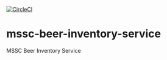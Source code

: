[![CircleCI](https://circleci.com/gh/twolak88/mssc-beer-inventory-service.svg?style=svg&circle-token=dee1c3e851399a8feec34088d9c1a6c045b41b84)](https://app.circleci.com/pipelines/github/twolak88/mssc-beer-inventory-service?branch=main)

# mssc-beer-inventory-service
MSSC Beer Inventory Service
